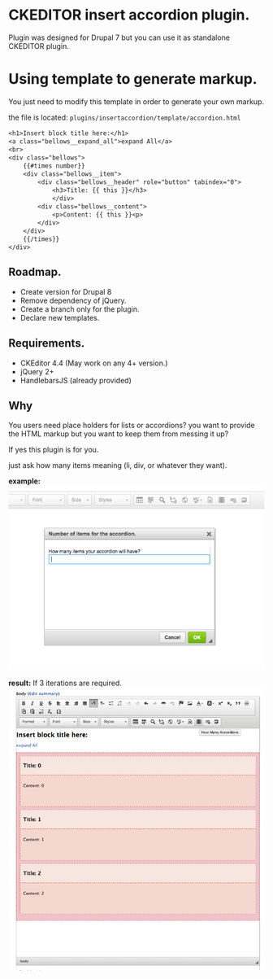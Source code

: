 # CKEDITOR insert accordion plugin.

Plugin was designed for Drupal 7 but you can use it as standalone CKEDITOR plugin.

# Using template to generate markup.

You just need to modify this template in order to generate your own markup.

the file is located: `plugins/insertaccordion/template/accordion.html`

```
<h1>Insert block title here:</h1>
<a class="bellows__expand_all">expand All</a>
<br>
<div class="bellows">
    {{#times number}}
    <div class="bellows__item">
        <div class="bellows__header" role="button" tabindex="0">
            <h3>Title: {{ this }}</h3>
            </div>
        <div class="bellows__content">
            <p>Content: {{ this }}<p>
        </div>
    </div>
    {{/times}}
</div>
```

## Roadmap.

- Create version for Drupal 8
- Remove dependency of jQuery.
- Create a branch only for the plugin.
- Declare new templates.

## Requirements.

- CKEditor 4.4 (May work on any 4+ version.)
- jQuery 2+
- HandlebarsJS (already provided)

## Why

You users need place holders for lists or accordions?
you want to provide the HTML markup but you want to keep them from messing it up?

If yes this plugin is for you.

just ask how many items meaning (li, div, or whatever they want).

**example:**
![alt tag](https://raw.githubusercontent.com/isramv/ckeditor_insertaccordion/wiki/images/prompt.png)

**result:** If 3 iterations are required.
![alt tag](https://raw.githubusercontent.com/isramv/ckeditor_insertaccordion/wiki/images/result.png)
